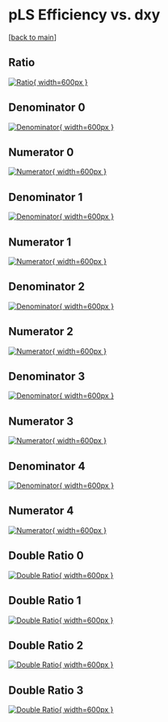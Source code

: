 # pLS Efficiency vs. dxy

[[back to main](./)]



## Ratio

[![Ratio](../mtv/var/pLS_loweta_0_-1_eff_dxy.png){ width=600px }](../mtv/var/pLS_loweta_0_-1_eff_dxy.pdf)

## Denominator 0

[![Denominator](../mtv/den/pLS_loweta_0_-1_eff_dxy_den0.png){ width=600px }](../mtv/den/pLS_loweta_0_-1_eff_dxy_den0.pdf)

## Numerator 0

[![Numerator](../mtv/num/pLS_loweta_0_-1_eff_dxy_num0.png){ width=600px }](../mtv/num/pLS_loweta_0_-1_eff_dxy_num0.pdf)

## Denominator 1

[![Denominator](../mtv/den/pLS_loweta_0_-1_eff_dxy_den1.png){ width=600px }](../mtv/den/pLS_loweta_0_-1_eff_dxy_den1.pdf)

## Numerator 1

[![Numerator](../mtv/num/pLS_loweta_0_-1_eff_dxy_num1.png){ width=600px }](../mtv/num/pLS_loweta_0_-1_eff_dxy_num1.pdf)

## Denominator 2

[![Denominator](../mtv/den/pLS_loweta_0_-1_eff_dxy_den2.png){ width=600px }](../mtv/den/pLS_loweta_0_-1_eff_dxy_den2.pdf)

## Numerator 2

[![Numerator](../mtv/num/pLS_loweta_0_-1_eff_dxy_num2.png){ width=600px }](../mtv/num/pLS_loweta_0_-1_eff_dxy_num2.pdf)

## Denominator 3

[![Denominator](../mtv/den/pLS_loweta_0_-1_eff_dxy_den3.png){ width=600px }](../mtv/den/pLS_loweta_0_-1_eff_dxy_den3.pdf)

## Numerator 3

[![Numerator](../mtv/num/pLS_loweta_0_-1_eff_dxy_num3.png){ width=600px }](../mtv/num/pLS_loweta_0_-1_eff_dxy_num3.pdf)

## Denominator 4

[![Denominator](../mtv/den/pLS_loweta_0_-1_eff_dxy_den4.png){ width=600px }](../mtv/den/pLS_loweta_0_-1_eff_dxy_den4.pdf)

## Numerator 4

[![Numerator](../mtv/num/pLS_loweta_0_-1_eff_dxy_num4.png){ width=600px }](../mtv/num/pLS_loweta_0_-1_eff_dxy_num4.pdf)

## Double Ratio 0

[![Double Ratio](../mtv/ratio/pLS_loweta_0_-1_eff_dxy_ratio0.png){ width=600px }](../mtv/ratio/pLS_loweta_0_-1_eff_dxy_ratio0.pdf)

## Double Ratio 1

[![Double Ratio](../mtv/ratio/pLS_loweta_0_-1_eff_dxy_ratio1.png){ width=600px }](../mtv/ratio/pLS_loweta_0_-1_eff_dxy_ratio1.pdf)

## Double Ratio 2

[![Double Ratio](../mtv/ratio/pLS_loweta_0_-1_eff_dxy_ratio2.png){ width=600px }](../mtv/ratio/pLS_loweta_0_-1_eff_dxy_ratio2.pdf)

## Double Ratio 3

[![Double Ratio](../mtv/ratio/pLS_loweta_0_-1_eff_dxy_ratio3.png){ width=600px }](../mtv/ratio/pLS_loweta_0_-1_eff_dxy_ratio3.pdf)

